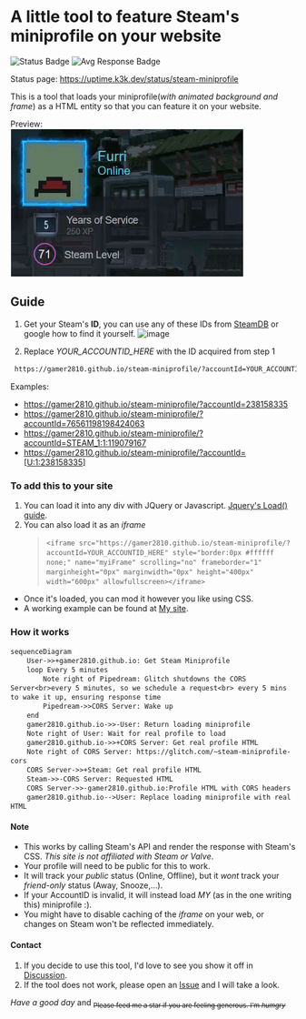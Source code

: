 # A little tool to feature Steam's miniprofile on your website 

![Status Badge](https://uptime.k3k.dev/api/badge/2/status?upColor=green&downColor=red)
![Avg Response Badge](https://uptime.k3k.dev/api/badge/2/avg-response/1)

Status page: https://uptime.k3k.dev/status/steam-miniprofile

This is a tool that loads your miniprofile(*with animated background and frame*) as a HTML entity so that you can feature it on your website.  

Preview:  
![Preview GIF](preview.gif)

## Guide

1. Get your Steam's **ID**, you can use any of these IDs from [SteamDB](https://steamdb.info/calculator/) or google how to find it yourself.
![image](https://github.com/gamer2810/steam-miniprofile/assets/45266477/ebd946ff-702e-4571-a306-e23fd6a65ee2)

2. Replace *YOUR_ACCOUNTID_HERE* with the ID acquired from step 1
```html
 https://gamer2810.github.io/steam-miniprofile/?accountId=YOUR_ACCOUNTID_HERE
```

Examples: 
- https://gamer2810.github.io/steam-miniprofile/?accountId=238158335
- https://gamer2810.github.io/steam-miniprofile/?accountId=76561198198424063
- https://gamer2810.github.io/steam-miniprofile/?accountId=STEAM_1:1:119079167
- https://gamer2810.github.io/steam-miniprofile/?accountId=[U:1:238158335]

### To add this to your site
1.   You can load it into any div with JQuery or Javascript. [Jquery's Load() guide](https://www.tutorialspoint.com/How-to-load-external-HTML-into-a-div-using-jQuery).
2.  You can also load it as an _iframe_  
    >   `<iframe src="https://gamer2810.github.io/steam-miniprofile/?accountId=YOUR_ACCOUNTID_HERE" style="border:0px #ffffff none;" name="myiFrame" scrolling="no" frameborder="1" marginheight="0px" marginwidth="0px" height="400px" width="600px" allowfullscreen></iframe>`
-   Once it's loaded, you can mod it however you like using CSS.
-   A working example can be found at [My site](https://gamer2810.github.io/prologue/).

### How it works
```mermaid
sequenceDiagram
    User->>+gamer2810.github.io: Get Steam Miniprofile
    loop Every 5 minutes
        Note right of Pipedream: Glitch shutdowns the CORS Server<br>every 5 minutes, so we schedule a request<br> every 5 mins to wake it up, ensuring response time
        Pipedream->>CORS Server: Wake up
    end
    gamer2810.github.io->>-User: Return loading miniprofile
    Note right of User: Wait for real profile to load
    gamer2810.github.io->>+CORS Server: Get real profile HTML
    Note right of CORS Server: https://glitch.com/~steam-miniprofile-cors
    CORS Server->>+Steam: Get real profile HTML
    Steam->>-CORS Server: Requested HTML
    CORS Server->>-gamer2810.github.io:Profile HTML with CORS headers
    gamer2810.github.io-->User: Replace loading miniprofile with real HTML

```


#### Note
- This works by calling Steam's API and render the response with Steam's CSS. *This site is not affiliated with Steam or Valve*.
- Your profile will need to be public for this to work.
- It will track your _public_ status (Online, Offline), but it *wont* track your _friend-only_ status (Away, Snooze,...).  
- If your AccountID is invalid, it will instead load *MY* (as in the one writing this) miniprofile :).
- You might have to disable caching of the _iframe_ on your web, or changes on Steam won't be reflected immediately.

#### Contact
1. If you decide to use this tool, I'd love to see you show it off in [Discussion](https://github.com/gamer2810/steam-miniprofile/discussions/categories/show-and-tell).
2. If the tool does not work, please open an [Issue](https://github.com/gamer2810/steam-miniprofile/issues/new) and I will take a look.

*_Have a good day_*  and
<sub>~~Please feed me a star if you are feeling generous. I'm _humgry_~~</sub>
